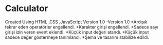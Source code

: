 # Calculator
 Created Using  HTML ,CSS ,JavaScript Version 1.0
 -Version 1.0
 *Ardışık tekrar eden operatörler engellendi.
 *Karakter girişi engellendi.
 *Sadece sayı girişi izin veren event eklendi.
 *Küçük input değeri atandı. 
 *Küçük input sadece değer göstermeye tanımlandı.
 *Şema ve tasarım stabilize edildi.
